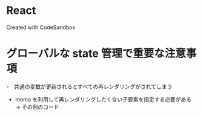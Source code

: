 # React

Created with CodeSandbox

# グローバルな state 管理で重要な注意事項

-　共通の変数が更新されるとすべての再レンダリングがされてしまう

- memo を利用して再レンダリングしたくない子要素を指定する必要がある　 → その例のコード
